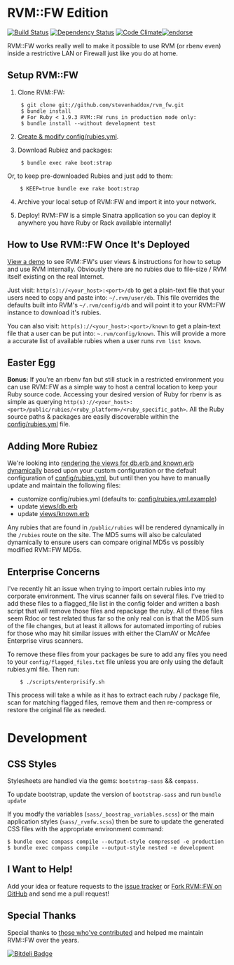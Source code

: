 # RVM::FW Edition

[![Build Status](https://travis-ci.org/stevenhaddox/rvm_fw.png?branch=master)](https://travis-ci.org/stevenhaddox/rvm_fw) [![Dependency Status](https://gemnasium.com/stevenhaddox/rvm_fw.png)](https://gemnasium.com/stevenhaddox/rvm_fw) [![Code Climate](https://codeclimate.com/github/stevenhaddox/rvm_fw.png)](https://codeclimate.com/github/stevenhaddox/rvm_fw)[![endorse](https://api.coderwall.com/stevenhaddox/endorsecount.png)](https://coderwall.com/stevenhaddox)

RVM::FW works really well to make it possible to use RVM (or rbenv even) inside a restrictive LAN or Firewall just like you do at home.

## Setup RVM::FW

1. Clone RVM::FW:

        $ git clone git://github.com/stevenhaddox/rvm_fw.git
        $ bundle install
        # For Ruby < 1.9.3 RVM::FW runs in production mode only:
        $ bundle install --without development test

2. [Create & modify config/rubies.yml](#adding-more-rubiez).

3. Download Rubiez and packages:  

        $ bundle exec rake boot:strap

Or, to keep pre-downloaded Rubies and just add to them:

        $ KEEP=true bundle exe rake boot:strap

4. Archive your local setup of RVM::FW and import it into your network.

5. Deploy! RVM::FW is a simple Sinatra application so you can deploy it anywhere you have Ruby or Rack available internally!

## How to Use RVM::FW Once It's Deployed

[View a demo](http://rvm-fw.herokuapp.com) to see RVM::FW's user views & instructions for how to setup and use RVM internally. Obviously there are no rubies due to file-size / RVM itself existing on the real Internet.

Just visit: `http(s)://<your_host>:<port>/db` to get a plain-text file that your users need to copy and paste into: `~/.rvm/user/db`.  This file overrides the defaults built into RVM's `~/.rvm/config/db` and will point it to your RVM::FW instance to download it's rubies.

You can also visit: `http(s)://<your_host>:<port>/known` to get a plain-text file that a user can be put into: `~.rvm/config/known`. This will provide a more a accurate list of available rubies when a user runs `rvm list known`.

## Easter Egg

**Bonus:** If you're an rbenv fan but still stuck in a restricted environment you can use RVM::FW as a simple way to host a central location to keep your Ruby source code. Accessing your desired version of Ruby for rbenv is as simple as querying `http(s)://<your_host>:<port>/public/rubies/<ruby_platform>/<ruby_specific_path>`. All the Ruby source paths & packages are easily discoverable within the [config/rubies.yml](config/rubies.yml.example) file.

## Adding More Rubiez

We're looking into [rendering the views for db.erb and known.erb dynamically](https://github.com/stevenhaddox/rvm_fw/issues/20) based upon your custom configuration or the default configuration of [config/rubies.yml](config/rubies.yml.example), but until then you have to manually update and maintain the following files:

* customize config/rubies.yml (defaults to: [config/rubies.yml.example](config/rubies.yml.example))
* update [views/db.erb](views/db.erb)
* update [views/known.erb](views/known.erb)

Any rubies that are found in `/public/rubies` will be rendered dynamically in the `/rubies` route on the site. The MD5 sums will also be calculated dynamically to ensure users can compare original MD5s vs possibly modified RVM::FW MD5s.

## Enterprise Concerns

I've recently hit an issue when trying to import certain rubies into my corporate environment. The virus scanner fails on several files. I've tried to add these files to a flagged_file list in the config folder and written a bash script that will remove those files and repackage the ruby. All of these files seem Rdoc or test related thus far so the only real con is that the MD5 sum of the file changes, but at least it allows for automated importing of rubies for those who may hit similar issues with either the ClamAV or McAfee Enterprise virus scanners.

To remove these files from your packages be sure to add any files you need to your `config/flagged_files.txt` file unless you are only using the default rubies.yml file. Then run:

        $ ./scripts/enterprisify.sh

This process will take a while as it has to extract each ruby / package file, scan for matching flagged files, remove them and then re-compress or restore the original file as needed.

# Development

## CSS Styles

Stylesheets are handled via the gems: `bootstrap-sass` && `compass`.

To update bootstrap, update the version of `bootstrap-sass` and run `bundle update`

If you modfy the variables (`sass/_boostrap_variables.scss`) or the main application styles (`sass/_rvmfw.scss`) then be sure to update the generated CSS files with the appropriate environment command:

```
$ bundle exec compass compile --output-style compressed -e production
$ bundle exec compass compile --output-style nested -e development
```

## I Want to Help!

Add your idea or feature requests to the [issue tracker](https://github.com/stevenhaddox/rvm_fw/issues) or [Fork RVM::FW on GitHub](https://github.com/stevenhaddox/rvm_fw) and send me a pull request!

## Special Thanks

Special thanks to [those who've contributed](https://github.com/stevenhaddox/rvm_fw/contributors) and helped me maintain RVM::FW over the years.

[![Bitdeli Badge](https://d2weczhvl823v0.cloudfront.net/stevenhaddox/rvm_fw/trend.png)](https://bitdeli.com/free "Bitdeli Badge")
